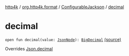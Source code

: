 [http4k](../../index.md) / [org.http4k.format](../index.md) / [ConfigurableJackson](index.md) / [decimal](./decimal.md)

# decimal

`open fun decimal(value: `[`JsonNode`](https://fasterxml.github.io/jackson-databind/javadoc/2.9/com/fasterxml/jackson/databind/JsonNode.html)`): `[`BigDecimal`](https://docs.oracle.com/javase/9/docs/api/java/math/BigDecimal.html) [(source)](https://github.com/http4k/http4k/blob/master/http4k-format-jackson/src/main/kotlin/org/http4k/format/ConfigurableJackson.kt#L64)

Overrides [Json.decimal](../-json/decimal.md)

